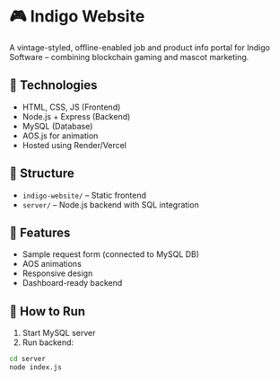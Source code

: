 # 🎮 Indigo Website

A vintage-styled, offline-enabled job and product info portal for Indigo Software – combining blockchain gaming and mascot marketing.

## 🧰 Technologies

- HTML, CSS, JS (Frontend)
- Node.js + Express (Backend)
- MySQL (Database)
- AOS.js for animation
- Hosted using Render/Vercel

## 📁 Structure

- `indigo-website/` – Static frontend
- `server/` – Node.js backend with SQL integration

## 📩 Features

- Sample request form (connected to MySQL DB)
- AOS animations
- Responsive design
- Dashboard-ready backend

## 🚀 How to Run

1. Start MySQL server
2. Run backend:

```bash
cd server
node index.js
